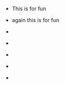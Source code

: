 <!DOCTYPE html>
<html lang="" dir="ltr">
  <head>
    <meta charset="utf-8">
  
  
  </head>
  <body>
<ul>
  <li>This is for fun</li>
</ul>
<ul>
  <li>again this is for fun</li>
</ul>
<ul>
  <li></li>
</ul>
<ul>
  <li></li>
</ul>
<ul>
  <li></li>
</ul>
<ul>
  <li></li>
</ul>
<ul>
  <li></li>
</ul>
  </body>
</html>
